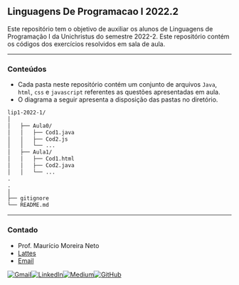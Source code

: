 <h2>  <b>Linguagens De Programacao I 2022.2</b> </h2>

<!-- [![GitHub issues](https://img.shields.io/github/issues/maumneto/lip1-20212)](https://github.com/maumneto/lip1-20222/issues)
[![GitHub forks](https://img.shields.io/github/forks/maumneto/lip1-20212)](https://github.com/maumneto/lip1-20222/network)
[![GitHub stars](https://img.shields.io/github/stars/maumneto/lip1-20212)](https://github.com/maumneto/lip1-20222/stargazers) -->

Este repositório tem o objetivo de auxiliar os alunos de Linguagens de Programação I da Unichristus do semestre 2022-2. 
Este repositório contém os códigos dos exercícios resolvidos em sala de aula.

---

<h3> <b>Conteúdos</b> </h3>

<ul>
  <li>Cada pasta neste repositório contém um conjunto de arquivos <code>Java</code>, <code>html</code>, <code>css</code> e <code>javascript</code> referentes as questões apresentadas em aula.</li>
  <li>O diagrama a seguir apresenta a disposição das pastas no diretório.</li>
</ul>


```markdown
lip1-2022-1/
│
│   ├── Aula0/
│   │   ├── Cod1.java
│   │   ├── Cod2.js
│   │   └── ...
│   ├── Aula1/
│   │   ├── Cod1.html
│   │   ├── Cod2.java
│   │   └── ...
.
.
│
├── gitignore
└── README.md
```
---

<h3> <b>Contado</b> </h3>
<ul>
  <li>Prof. Maurício Moreira Neto</li>
  <li><a href="http://lattes.cnpq.br/7534400645876830">Lattes</a></li>
  <li><a href="mailto:mauricio.moreira@unichristus.edu.br">Email</a></li>
</ul>    

  
[![Gmail](https://img.shields.io/badge/Gmail-D14836?style=for-the-badge&logo=gmail&logoColor=white)](mailto:mailto:mauricio.moreira@unichristus.edu.br)[![LinkedIn](https://img.shields.io/badge/LinkedIn-0077B5?style=for-the-badge&logo=linkedin&logoColor=white)](https://www.linkedin.com/in/maumneto/)[![Medium](https://img.shields.io/badge/Medium-12100E?style=for-the-badge&logo=medium&logoColor=white)](https://medium.com/@maumneto)[![GitHub](https://img.shields.io/badge/GitHub-100000?style=for-the-badge&logo=github&logoColor=white)](https://github.com/profmauricioneto)
